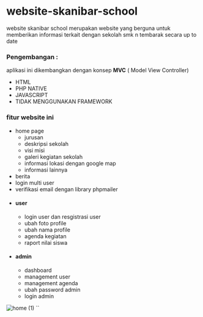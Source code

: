 # website-skanibar-school
website skanibar school merupakan website yang berguna untuk memberikan informasi terkait dengan sekolah smk n tembarak secara up to date

### Pengembangan :
aplikasi ini dikembangkan dengan konsep __MVC__ ( Model View Controller) 
* HTML
* PHP NATIVE
* JAVASCRIPT
* TIDAK MENGGUNAKAN FRAMEWORK


### fitur website ini
* home page
  * jurusan
  * deskripsi sekolah
  * visi misi
  * galeri kegiatan sekolah
  * informasi lokasi dengan google map
  * informasi lainnya
* berita
* login multi user
* verifikasi email dengan library phpmailer
*  #### user
    * login user dan resgistrasi user 
    * ubah foto profile 
    * ubah nama profile
    * agenda kegiatan
    * raport nilai siswa
* #### admin
    * dashboard
    * management user
    * management agenda
    * ubah password admin
    * login admin
 

![home (1)](https://user-images.githubusercontent.com/49296863/121856067-45482100-cd1e-11eb-9067-ac022e7ac3e7.png)
``

